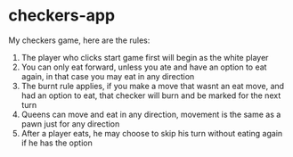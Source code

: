 # checkers-app
My checkers game, here are the rules:
1. The player who clicks start game first will begin as the white player
2. You can only eat forward, unless you ate and have an option to eat again, in that case you may eat in any direction
3. The burnt rule applies, if you make a move that wasnt an eat move, and had an option to eat, that checker will burn and be marked for the next turn
4. Queens can move and eat in any direction, movement is the same as a pawn just for any direction
5. After a player eats, he may choose to skip his turn without eating again if he has the option


